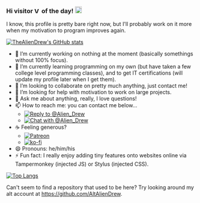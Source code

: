 ### Hi visitor [<img src="https://profile-counter.glitch.me/thealiendrew/count.svg" height="15" alt="Visitor Count">](#) of the day! [<img src="https://user-images.githubusercontent.com/1303154/88677602-1635ba80-d120-11ea-84d8-d263ba5fc3c0.gif" height="18" alt="Wave">](#)

I know, this profile is pretty bare right now, but I'll probably work on it more when my motivation to program improves again.

[![TheAlienDrew's GitHub stats](https://github-readme-stats.vercel.app/api?username=thealiendrew&custom_title=TheAlienDrew%27s%20GitHub%20Stats&show_icons=true&theme=blue-green)](#)

- 🔭 I’m currently working on nothing at the moment (basically somethings without 100% focus).
- 🌱 I’m currently learning programming on my own (but have taken a few college level programming classes), and to get IT certifications (will update my profile later when I get them).
- 👯 I’m looking to collaborate on pretty much anything, just contact me!
- 🤔 I’m looking for help with motivation to work on large projects.
- 💬 Ask me about anything, really, I love questions!
- 📫 How to reach me: you can contact me below...
  - [![Reply to @Alien_Drew](https://img.shields.io/badge/Reply_to_@AlienDrew--URL?style=social&logo=mastodon&link=https%3A%2F%2Fmstdn.social%2F%40AlienDrew)](https://mstdn.social/?text=@AlienDrew@mstdn.social%20)
  - [![Chat with @Alien_Drew](https://img.shields.io/badge/Chat_with_@Alien__Drew--URL?style=social&logo=reddit&link=https%3A%2F%2Fwww.reddit.com%2Fchat%2Fuser_id%2Ft2_1091wg)](https://www.reddit.com/chat/user_id/t2_1091wg)
- ☕ Feeling generous?
  - [![Patreon](https://github.com/TheAlienDrew/TheAlienDrew/raw/main/donate-buttons/www.patreon.com_dashboard_widgets.png)](https://www.patreon.com/bePatron?u=8414636)
  - [![ko-fi](https://ko-fi.com/img/githubbutton_sm.svg)](https://ko-fi.com/E1E845O3L)
- 😄 Pronouns: he/him/his
- ⚡ Fun fact: I really enjoy adding tiny features onto websites online via Tampermonkey (injected JS) or Stylus (injected CSS).

[![Top Langs](https://github-readme-stats.vercel.app/api/top-langs/?username=thealiendrew&langs_count=10&layout=compact&theme=blue-green)](#)

Can't seem to find a repository that used to be here? Try looking around my alt account at https://github.com/AltAlienDrew.
